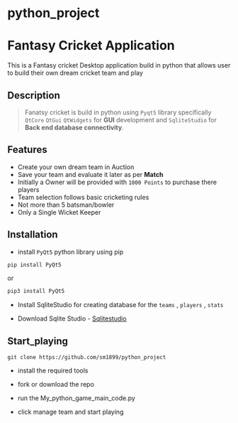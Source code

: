 # python_project 
# Fantasy Cricket Application
This is a Fantasy cricket Desktop application build in python that allows user to build their own dream cricket team and play
## Description
> Fanatsy cricket is build in python using `Pyqt5` library specifically `QtCore`  `QtGui`  `QtWidgets` for **GUI** development and `SqliteStudio` for **Back end database connectivity**.


## Features
  * Create your own dream team in Auction
  * Save your team and evaluate it later as per **Match**
  * Initially a Owner will be provided with `1000 Points` to purchase there players
  * Team selection follows basic cricketing rules 
  * Not more than 5 batsman/bowler
  * Only a Single Wicket Keeper
  
  
  
## Installation
* install `PyQt5` python library using pip
```python
pip install PyQt5

```
or
```python
pip3 install PyQt5

```
* Install SqliteStudio for creating database for the `teams` , `players` , `stats`

- Download Sqlite Studio - [Sqlitestudio](https://sqlitestudio.pl/)


## Start_playing
```
git clone https://github.com/sm1899/python_project
```
* install the required tools 

* fork or download the repo 

* run the My_python_game_main_code.py

* click manage team and start playing
